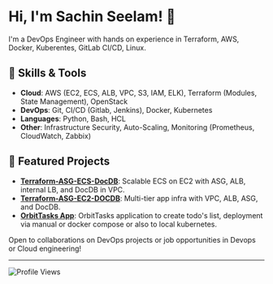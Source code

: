 # Hi, I'm Sachin Seelam! 👋

I'm a DevOps Engineer with hands on experience in Terraform, AWS, Docker, Kuberentes, GitLab CI/CD, Linux.

## 🔧 Skills & Tools
- **Cloud**: AWS (EC2, ECS, ALB, VPC, S3, IAM, ELK), Terraform (Modules, State Management), OpenStack
- **DevOps**: Git, CI/CD (Gitlab, Jenkins), Docker, Kubernetes
- **Languages**: Python, Bash, HCL
- **Other**: Infrastructure Security, Auto-Scaling, Monitoring (Prometheus, CloudWatch, Zabbix)

## 🚀 Featured Projects
- **[Terraform-ASG-ECS-DocDB](https://github.com/devopse2e/Terraform-ASG-ECS-DocDB)**: Scalable ECS on EC2 with ASG, ALB, internal LB, and DocDB in VPC.
- **[Terraform-ASG-EC2-DOCDB](https://github.com/devopse2e/Terraform-ASG-EC2-DOCDB)**: Multi-tier app infra with VPC, ALB, ASG, and DocDB.
- **[OrbitTasks App](https://github.com/devopse2e/Orbittasks-V1)**: OrbitTasks application to create todo's list, deployment via manual or docker compose or also to local kubernetes.



Open to collaborations on DevOps projects or job opportunities in Devops or Cloud engineering!

---

![Profile Views](https://komarev.com/ghpvc/?username=devopse2e&color=brightgreen)
